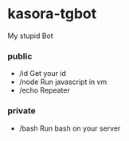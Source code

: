 kasora-tgbot
=========

My stupid Bot


### public
- /id Get your id
- /node Run javascript in vm
- /echo Repeater

### private
- /bash Run bash on your server
